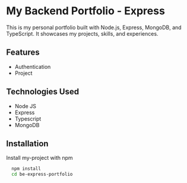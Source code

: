 
# My Backend Portfolio - Express

This is my personal portfolio built with Node.js, Express, MongoDB, and TypeScript. It showcases my projects, skills, and experiences.




## Features

- Authentication
- Project

## Technologies Used

- Node JS
- Express
- Typescript
- MongoDB


## Installation

Install my-project with npm

```bash
  npm install
  cd be-express-portfolio
```
    